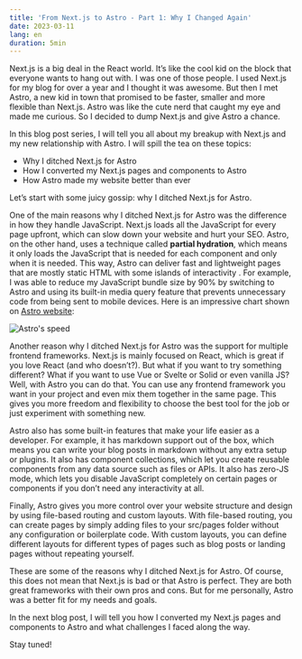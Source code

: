 ```yaml
---
title: 'From Next.js to Astro - Part 1: Why I Changed Again'
date: 2023-03-11
lang: en
duration: 5min
---
```


Next.js is a big deal in the React world. It’s like the cool kid on the block that everyone wants to hang out with. I was one of those people. I used Next.js for my blog for over a year and I thought it was awesome. But then I met Astro, a new kid in town that promised to be faster, smaller and more flexible than Next.js. Astro was like the cute nerd that caught my eye and made me curious. So I decided to dump Next.js and give Astro a chance.

In this blog post series, I will tell you all about my breakup with Next.js and my new relationship with Astro. I will spill the tea on these topics:

- Why I ditched Next.js for Astro
- How I converted my Next.js pages and components to Astro
- How Astro made my website better than ever

Let’s start with some juicy gossip: why I ditched Next.js for Astro.

One of the main reasons why I ditched Next.js for Astro was the difference in how they handle JavaScript. Next.js loads all the JavaScript for every page upfront, which can slow down your website and hurt your SEO. Astro, on the other hand, uses a technique called **partial hydration**, which means it only loads the JavaScript that is needed for each component and only when it is needed. This way, Astro can deliver fast and lightweight pages that are mostly static HTML with some islands of interactivity . For example, I was able to reduce my JavaScript bundle size by 90% by switching to Astro and using its built-in media query feature that prevents unnecessary code from being sent to mobile devices. Here is an impressive chart shown on [Astro website](https://astro.build):

![Astro's speed](/images/2023/astro-speed.jpg)

Another reason why I ditched Next.js for Astro was the support for multiple frontend frameworks. Next.js is mainly focused on React, which is great if you love React (and who doesn’t?). But what if you want to try something different? What if you want to use Vue or Svelte or Solid or even vanilla JS? Well, with Astro you can do that. You can use any frontend framework you want in your project and even mix them together in the same page. This gives you more freedom and flexibility to choose the best tool for the job or just experiment with something new.

Astro also has some built-in features that make your life easier as a developer. For example, it has markdown support out of the box, which means you can write your blog posts in markdown without any extra setup or plugins. It also has component collections, which let you create reusable components from any data source such as files or APIs. It also has zero-JS mode, which lets you disable JavaScript completely on certain pages or components if you don’t need any interactivity at all.

Finally, Astro gives you more control over your website structure and design by using file-based routing and custom layouts. With file-based routing, you can create pages by simply adding files to your src/pages folder without any configuration or boilerplate code. With custom layouts, you can define different layouts for different types of pages such as blog posts or landing pages without repeating yourself.

These are some of the reasons why I ditched Next.js for Astro. Of course, this does not mean that Next.js is bad or that Astro is perfect. They are both great frameworks with their own pros and cons. But for me personally, Astro was a better fit for my needs and goals.

In the next blog post, I will tell you how I converted my Next.js pages and components to Astro and what challenges I faced along the way.

Stay tuned!

